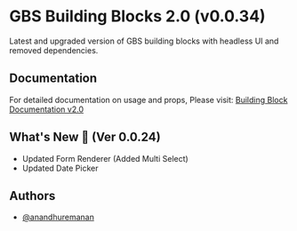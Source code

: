 # GBS Building Blocks 2.0 (v0.0.34)

Latest and upgraded version of GBS building blocks with headless UI and removed dependencies.

## Documentation

For detailed documentation on usage and props, Please visit: [Building Block Documentation v2.0](https://blackmax-designs.gitbook.io/building-block-v2.0)

## What's New 🎉 (Ver 0.0.24)

- Updated Form Renderer (Added Multi Select)
- Updated Date Picker

## Authors

- [@anandhuremanan](https://www.github.com/anandhuremanan)
